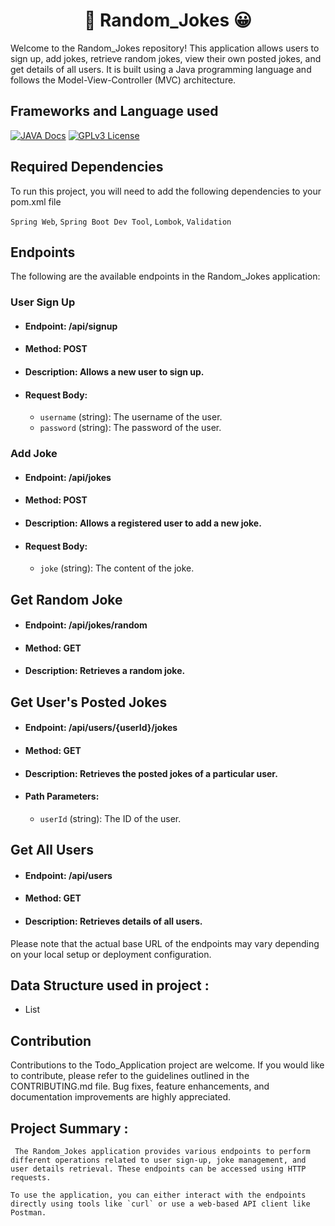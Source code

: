 

<h1 align=center>👻 Random_Jokes 😀</h1>

Welcome to the Random_Jokes repository! This application allows users to sign up, add jokes, retrieve random jokes, view their own posted jokes, and get details of all users. It is built using a Java programming language and follows the Model-View-Controller (MVC) architecture.


## Frameworks and Language used

[![JAVA Docs](https://img.shields.io/badge/JAVA-v20.0.1-blue.svg)](https://docs.oracle.com/en/java/)
[![GPLv3 License](https://img.shields.io/badge/Spring_Boot-v3.0.6-yellow.svg)](https://docs.spring.io/spring-boot/docs/current/reference/htmlsingle/)


## Required Dependencies

To run this project, you will need to add the following dependencies to your pom.xml file

`Spring Web`, `Spring Boot Dev Tool`, `Lombok`, `Validation`


## Endpoints
The following are the available endpoints in the Random_Jokes application:

### User Sign Up

* #### Endpoint: /api/signup
* #### Method: POST
* #### Description: Allows a new user to sign up.
* #### Request Body:
    *  `username` (string): The username of the user.
    * `password` (string): The password of the user.
### Add Joke
* #### Endpoint: /api/jokes
* #### Method: POST
* #### Description: Allows a registered user to add a new joke.
* #### Request Body:
    * `joke` (string): The content of the joke.
## Get Random Joke
* #### Endpoint: /api/jokes/random
* #### Method: GET
* #### Description: Retrieves a random joke.
## Get User's Posted Jokes
* #### Endpoint: /api/users/{userId}/jokes
* #### Method: GET
* #### Description: Retrieves the posted jokes of a particular user.
* #### Path Parameters:
    * `userId` (string): The ID of the user.
## Get All Users
* #### Endpoint: /api/users
* #### Method: GET
* #### Description: Retrieves details of all users.
Please note that the actual base URL of the endpoints may vary depending on your local setup or deployment configuration.

## Data Structure used in project :
- List

## Contribution
Contributions to the Todo_Application project are welcome. If you would like to contribute, please refer to the guidelines outlined in the CONTRIBUTING.md file. Bug fixes, feature enhancements, and documentation improvements are highly appreciated.

## Project Summary :

````
 The Random_Jokes application provides various endpoints to perform different operations related to user sign-up, joke management, and user details retrieval. These endpoints can be accessed using HTTP requests.

To use the application, you can either interact with the endpoints directly using tools like `curl` or use a web-based API client like Postman.
 
````


